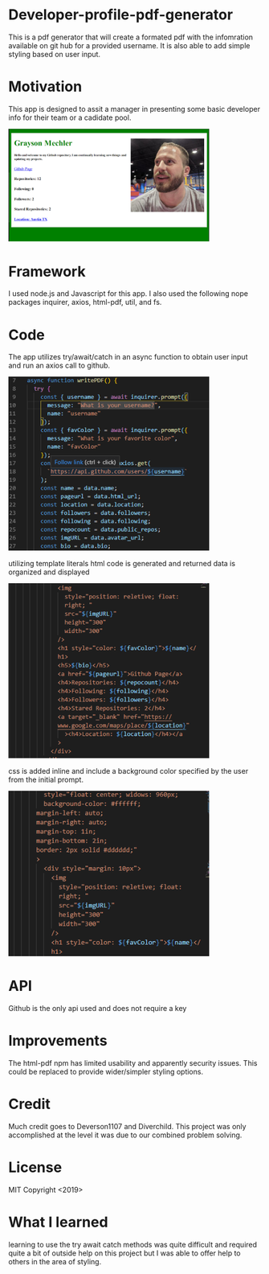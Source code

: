 # Developer-profile-pdf-generator

This is a pdf generator that will create a formated pdf with the infomration available on git hub for a provided username. It is also able to add simple styling based on user input.

# Motivation

This app is designed to assit a manager in presenting some basic developer info for their team or a cadidate pool.

<img src="/assets/imgs/screenshot_1.png" width=400>

# Framework

I used node.js and Javascript for this app. I also used the following nope packages inquirer, axios, html-pdf, util, and fs.

# Code

The app utilizes try/await/catch in an async function to obtain user input and run an axios call to github.

<img src="assets\imgs\code_1-screenshot_2.png" width=400>

utilizing template literals html code is generated and returned data is organized and displayed

<img src="assets\imgs\code_2-screenshot_3.png" width=400>

css is added inline and include a background color specified by the user from the initial prompt.

<img src="assets\imgs\code_3-screenshot_4.png" width=400>

# API

Github is the only api used and does not require a key

# Improvements

The html-pdf npm has limited usability and apparently security issues. This could be replaced to provide wider/simpler styling options.

# Credit

Much credit goes to Deverson1107 and Diverchild. This project was only accomplished at the level it was due to our combined problem solving.

# License

MIT
Copyright <2019> <COPYRIGHT Grayson Mechler>

# What I learned

learning to use the try await catch methods was quite difficult and required quite a bit of outside help on this project but I was able to offer help to others in the area of styling.
